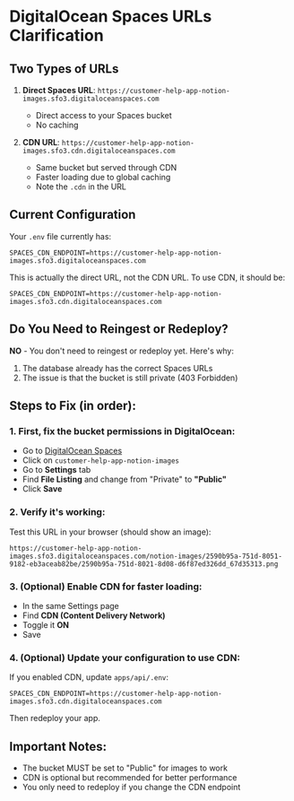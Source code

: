 # DigitalOcean Spaces URLs Clarification

## Two Types of URLs

1. **Direct Spaces URL**: `https://customer-help-app-notion-images.sfo3.digitaloceanspaces.com`
   - Direct access to your Spaces bucket
   - No caching

2. **CDN URL**: `https://customer-help-app-notion-images.sfo3.cdn.digitaloceanspaces.com`
   - Same bucket but served through CDN
   - Faster loading due to global caching
   - Note the `.cdn` in the URL

## Current Configuration

Your `.env` file currently has:
```
SPACES_CDN_ENDPOINT=https://customer-help-app-notion-images.sfo3.digitaloceanspaces.com
```

This is actually the direct URL, not the CDN URL. To use CDN, it should be:
```
SPACES_CDN_ENDPOINT=https://customer-help-app-notion-images.sfo3.cdn.digitaloceanspaces.com
```

## Do You Need to Reingest or Redeploy?

**NO** - You don't need to reingest or redeploy yet. Here's why:

1. The database already has the correct Spaces URLs
2. The issue is that the bucket is still private (403 Forbidden)

## Steps to Fix (in order):

### 1. First, fix the bucket permissions in DigitalOcean:
   - Go to [DigitalOcean Spaces](https://cloud.digitalocean.com/spaces)
   - Click on `customer-help-app-notion-images`
   - Go to **Settings** tab
   - Find **File Listing** and change from "Private" to **"Public"**
   - Click **Save**

### 2. Verify it's working:
   Test this URL in your browser (should show an image):
   ```
   https://customer-help-app-notion-images.sfo3.digitaloceanspaces.com/notion-images/2590b95a-751d-8051-9182-eb3aceab82be/2590b95a-751d-8021-8d08-d6f87ed326dd_67d35313.png
   ```

### 3. (Optional) Enable CDN for faster loading:
   - In the same Settings page
   - Find **CDN (Content Delivery Network)**
   - Toggle it **ON**
   - Save

### 4. (Optional) Update your configuration to use CDN:
   If you enabled CDN, update `apps/api/.env`:
   ```
   SPACES_CDN_ENDPOINT=https://customer-help-app-notion-images.sfo3.cdn.digitaloceanspaces.com
   ```
   Then redeploy your app.

## Important Notes:
- The bucket MUST be set to "Public" for images to work
- CDN is optional but recommended for better performance
- You only need to redeploy if you change the CDN endpoint
